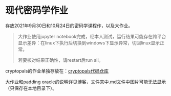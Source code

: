 # 现代密码学作业

存放2021年9月30日和10月24日的密码学课程作，以及大作业。

> 大作业使用jupyter notebook完成，经本人测试，运行结果可能存在跨平台显示差异：在linux下执行后切换到windows下显示异常，切回linux显示正常。
>
> 若要核对结果正确性，请restart后run all。

cryptopals的作业单独存放在：[cryptopals代码仓库](https://github.com/oh-jka/cryptopals)

大作业和padding oracle的说明详见[博客](https://oh-jka.github.io/)，文件夹中.md文件中图片可能无法显示（只保存在本地目录下）。
